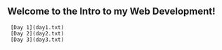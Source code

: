 ## Welcome to the Intro to my Web Development!

     [Day 1](day1.txt)
     [Day 2](day2.txt)
     [Day 3](day3.txt)